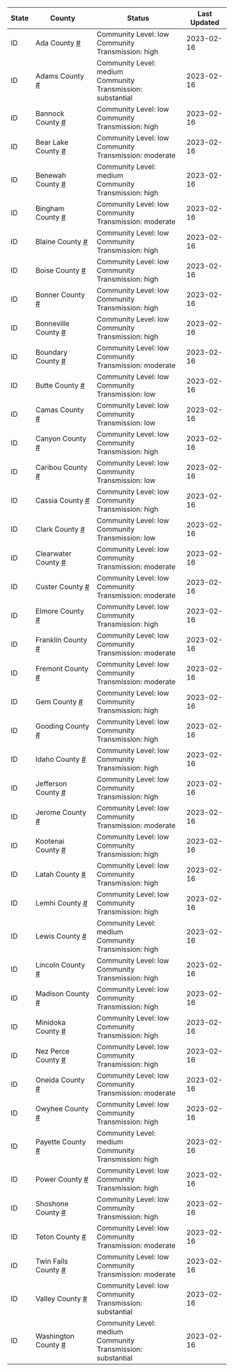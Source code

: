 State | County | Status | Last Updated
--- | --- | --- | --- 
ID | Ada County <a href="#ada_county">#</a> | <a name="ada_county"></a>Community Level: low<br/>Community Transmission: high | 2023-02-16
ID | Adams County <a href="#adams_county">#</a> | <a name="adams_county"></a>Community Level: medium<br/>Community Transmission: substantial | 2023-02-16
ID | Bannock County <a href="#bannock_county">#</a> | <a name="bannock_county"></a>Community Level: low<br/>Community Transmission: high | 2023-02-16
ID | Bear Lake County <a href="#bear_lake_county">#</a> | <a name="bear_lake_county"></a>Community Level: low<br/>Community Transmission: moderate | 2023-02-16
ID | Benewah County <a href="#benewah_county">#</a> | <a name="benewah_county"></a>Community Level: medium<br/>Community Transmission: high | 2023-02-16
ID | Bingham County <a href="#bingham_county">#</a> | <a name="bingham_county"></a>Community Level: low<br/>Community Transmission: moderate | 2023-02-16
ID | Blaine County <a href="#blaine_county">#</a> | <a name="blaine_county"></a>Community Level: low<br/>Community Transmission: high | 2023-02-16
ID | Boise County <a href="#boise_county">#</a> | <a name="boise_county"></a>Community Level: low<br/>Community Transmission: high | 2023-02-16
ID | Bonner County <a href="#bonner_county">#</a> | <a name="bonner_county"></a>Community Level: low<br/>Community Transmission: high | 2023-02-16
ID | Bonneville County <a href="#bonneville_county">#</a> | <a name="bonneville_county"></a>Community Level: low<br/>Community Transmission: high | 2023-02-16
ID | Boundary County <a href="#boundary_county">#</a> | <a name="boundary_county"></a>Community Level: low<br/>Community Transmission: moderate | 2023-02-16
ID | Butte County <a href="#butte_county">#</a> | <a name="butte_county"></a>Community Level: low<br/>Community Transmission: low | 2023-02-16
ID | Camas County <a href="#camas_county">#</a> | <a name="camas_county"></a>Community Level: low<br/>Community Transmission: low | 2023-02-16
ID | Canyon County <a href="#canyon_county">#</a> | <a name="canyon_county"></a>Community Level: low<br/>Community Transmission: high | 2023-02-16
ID | Caribou County <a href="#caribou_county">#</a> | <a name="caribou_county"></a>Community Level: low<br/>Community Transmission: low | 2023-02-16
ID | Cassia County <a href="#cassia_county">#</a> | <a name="cassia_county"></a>Community Level: low<br/>Community Transmission: high | 2023-02-16
ID | Clark County <a href="#clark_county">#</a> | <a name="clark_county"></a>Community Level: low<br/>Community Transmission: low | 2023-02-16
ID | Clearwater County <a href="#clearwater_county">#</a> | <a name="clearwater_county"></a>Community Level: low<br/>Community Transmission: moderate | 2023-02-16
ID | Custer County <a href="#custer_county">#</a> | <a name="custer_county"></a>Community Level: low<br/>Community Transmission: moderate | 2023-02-16
ID | Elmore County <a href="#elmore_county">#</a> | <a name="elmore_county"></a>Community Level: low<br/>Community Transmission: high | 2023-02-16
ID | Franklin County <a href="#franklin_county">#</a> | <a name="franklin_county"></a>Community Level: low<br/>Community Transmission: moderate | 2023-02-16
ID | Fremont County <a href="#fremont_county">#</a> | <a name="fremont_county"></a>Community Level: low<br/>Community Transmission: moderate | 2023-02-16
ID | Gem County <a href="#gem_county">#</a> | <a name="gem_county"></a>Community Level: low<br/>Community Transmission: high | 2023-02-16
ID | Gooding County <a href="#gooding_county">#</a> | <a name="gooding_county"></a>Community Level: low<br/>Community Transmission: high | 2023-02-16
ID | Idaho County <a href="#idaho_county">#</a> | <a name="idaho_county"></a>Community Level: low<br/>Community Transmission: high | 2023-02-16
ID | Jefferson County <a href="#jefferson_county">#</a> | <a name="jefferson_county"></a>Community Level: low<br/>Community Transmission: high | 2023-02-16
ID | Jerome County <a href="#jerome_county">#</a> | <a name="jerome_county"></a>Community Level: low<br/>Community Transmission: moderate | 2023-02-16
ID | Kootenai County <a href="#kootenai_county">#</a> | <a name="kootenai_county"></a>Community Level: low<br/>Community Transmission: high | 2023-02-16
ID | Latah County <a href="#latah_county">#</a> | <a name="latah_county"></a>Community Level: low<br/>Community Transmission: high | 2023-02-16
ID | Lemhi County <a href="#lemhi_county">#</a> | <a name="lemhi_county"></a>Community Level: low<br/>Community Transmission: high | 2023-02-16
ID | Lewis County <a href="#lewis_county">#</a> | <a name="lewis_county"></a>Community Level: medium<br/>Community Transmission: high | 2023-02-16
ID | Lincoln County <a href="#lincoln_county">#</a> | <a name="lincoln_county"></a>Community Level: low<br/>Community Transmission: high | 2023-02-16
ID | Madison County <a href="#madison_county">#</a> | <a name="madison_county"></a>Community Level: low<br/>Community Transmission: high | 2023-02-16
ID | Minidoka County <a href="#minidoka_county">#</a> | <a name="minidoka_county"></a>Community Level: low<br/>Community Transmission: high | 2023-02-16
ID | Nez Perce County <a href="#nez_perce_county">#</a> | <a name="nez_perce_county"></a>Community Level: low<br/>Community Transmission: high | 2023-02-16
ID | Oneida County <a href="#oneida_county">#</a> | <a name="oneida_county"></a>Community Level: low<br/>Community Transmission: moderate | 2023-02-16
ID | Owyhee County <a href="#owyhee_county">#</a> | <a name="owyhee_county"></a>Community Level: low<br/>Community Transmission: high | 2023-02-16
ID | Payette County <a href="#payette_county">#</a> | <a name="payette_county"></a>Community Level: medium<br/>Community Transmission: high | 2023-02-16
ID | Power County <a href="#power_county">#</a> | <a name="power_county"></a>Community Level: low<br/>Community Transmission: high | 2023-02-16
ID | Shoshone County <a href="#shoshone_county">#</a> | <a name="shoshone_county"></a>Community Level: low<br/>Community Transmission: high | 2023-02-16
ID | Teton County <a href="#teton_county">#</a> | <a name="teton_county"></a>Community Level: low<br/>Community Transmission: moderate | 2023-02-16
ID | Twin Falls County <a href="#twin_falls_county">#</a> | <a name="twin_falls_county"></a>Community Level: low<br/>Community Transmission: moderate | 2023-02-16
ID | Valley County <a href="#valley_county">#</a> | <a name="valley_county"></a>Community Level: low<br/>Community Transmission: substantial | 2023-02-16
ID | Washington County <a href="#washington_county">#</a> | <a name="washington_county"></a>Community Level: medium<br/>Community Transmission: substantial | 2023-02-16
